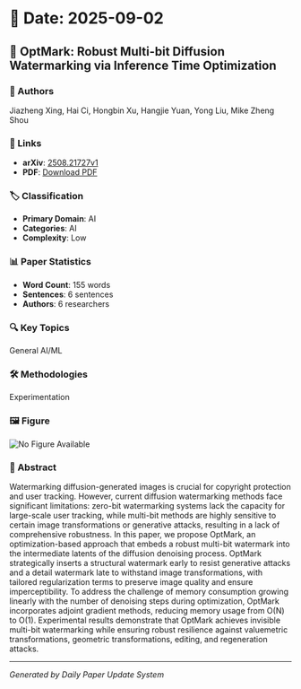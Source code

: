 # 📅 Date: 2025-09-02

## 📄 OptMark: Robust Multi-bit Diffusion Watermarking via Inference Time Optimization

### 👥 Authors
Jiazheng Xing, Hai Ci, Hongbin Xu, Hangjie Yuan, Yong Liu, Mike Zheng Shou

### 🔗 Links
- **arXiv**: [2508.21727v1](https://arxiv.org/abs/2508.21727v1)
- **PDF**: [Download PDF](https://arxiv.org/pdf/2508.21727v1.pdf)

### 🏷️ Classification
- **Primary Domain**: AI
- **Categories**: AI
- **Complexity**: Low

### 📊 Paper Statistics
- **Word Count**: 155 words
- **Sentences**: 6 sentences
- **Authors**: 6 researchers

### 🔍 Key Topics
General AI/ML

### 🛠️ Methodologies
Experimentation

### 🖼️ Figure
![No Figure Available](https://img.shields.io/badge/Figure-Not_Available-lightgrey?style=for-the-badge)

### 📝 Abstract
Watermarking diffusion-generated images is crucial for copyright protection and user tracking. However, current diffusion watermarking methods face significant limitations: zero-bit watermarking systems lack the capacity for large-scale user tracking, while multi-bit methods are highly sensitive to certain image transformations or generative attacks, resulting in a lack of comprehensive robustness. In this paper, we propose OptMark, an optimization-based approach that embeds a robust multi-bit watermark into the intermediate latents of the diffusion denoising process. OptMark strategically inserts a structural watermark early to resist generative attacks and a detail watermark late to withstand image transformations, with tailored regularization terms to preserve image quality and ensure imperceptibility. To address the challenge of memory consumption growing linearly with the number of denoising steps during optimization, OptMark incorporates adjoint gradient methods, reducing memory usage from O(N) to O(1). Experimental results demonstrate that OptMark achieves invisible multi-bit watermarking while ensuring robust resilience against valuemetric transformations, geometric transformations, editing, and regeneration attacks.

---
*Generated by Daily Paper Update System*
